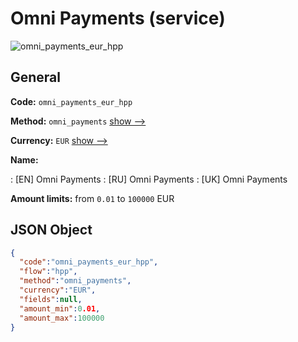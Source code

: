 
# Omni Payments (service) 
![omni_payments_eur_hpp](https://static.openfintech.io/payment_methods/omni_payments_eur_hpp/logo.svg?w=400&c=v0.59.26#w200)  

## General 
 
**Code:** `omni_payments_eur_hpp` 
 
**Method:** `omni_payments` 
 [show -->](/payment-methods/omni_payments/) 
 
**Currency:** `EUR` [show -->](/currencies/EUR/) 
 
**Name:** 
 
:	[EN] Omni Payments 
:	[RU] Omni Payments 
:	[UK] Omni Payments 
 
**Amount limits:** from `0.01` to `100000` EUR 

## JSON Object 

```json
{
  "code":"omni_payments_eur_hpp",
  "flow":"hpp",
  "method":"omni_payments",
  "currency":"EUR",
  "fields":null,
  "amount_min":0.01,
  "amount_max":100000
}
```  
